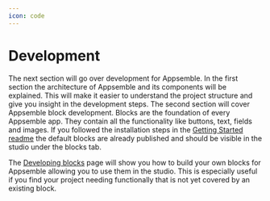 ```yaml
---
icon: code
---
```


# Development

The next section will go over development for Appsemble. In the first section the architecture of
Appsemble and its components will be explained. This will make it easier to understand the project
structure and give you insight in the development steps. The second section will cover Appsemble
block development. Blocks are the foundation of every Appsemble app. They contain all the
functionality like buttons, text, fields and images. If you followed the installation steps in the
[Getting Started readme](https://gitlab.com/appsemble/appsemble/blob/main/README.md#getting-started)
the default blocks are already published and should be visible in the studio under the blocks tab.

The [Developing blocks](developing-blocks.md) page will show you how to build your own blocks for
Appsemble allowing you to use them in the studio. This is especially useful if you find your project
needing functionally that is not yet covered by an existing block.

